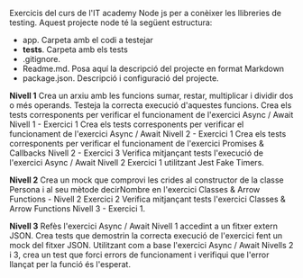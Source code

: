 
Exercicis del curs de l'IT academy Node js per a conèixer les llibreries de testing. 
Aquest projecte node té la següent estructura:

- app. Carpeta amb el codi a testejar
- __tests__. Carpeta amb els tests
- .gitignore. 
- Readme.md. Posa aquí la descripció del projecte en format Markdown
- package.json. Descripció i configuració del projecte.

**Nivell 1**
Crea un arxiu amb les funcions sumar, restar, multiplicar i dividir dos o més operands. Testeja la correcta execució d'aquestes funcions.
Crea els tests corresponents per verificar el funcionament de l'exercici Async / Await Nivell 1 - Exercici 1
Crea els tests corresponents per verificar el funcionament de l'exercici Async / Await Nivell 2 - Exercici 1
Crea els tests corresponents per verificar el funcionament de l'exercici Promises & Callbacks Nivell 2 - Exercici 3
Verifica mitjançant tests l'execució de l'exercici Async / Await Nivell 2 Exercici 1 utilitzant Jest Fake Timers.

**Nivell 2**
Crea un mock que comprovi les crides al constructor de la classe Persona i al seu mètode decirNombre en l'exercici Classes & Arrow Functions - Nivell 2 Exercici 2
Verifica mitjançant tests l'exercici Classes & Arrow Functions Nivell 3 - Exercici 1.

**Nivell 3**
Refès l'exercici Async / Await Nivell 1 accedint a un fitxer extern JSON. Crea tests que demostrin la correcta execució de l'exercici fent un mock del fitxer JSON.
Utilitzant com a base l'exercici Async / Await Nivells 2 i 3, crea un test que forci errors de funcionament i verifiqui que l'error llançat per la funció és l'esperat.